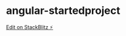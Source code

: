 # angular-startedproject

[Edit on StackBlitz ⚡️](https://stackblitz.com/edit/angular-startedproject)